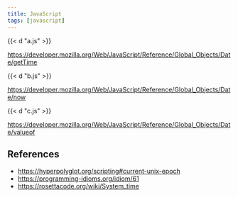 ```yaml
---
title: JavaScript
tags: [javascript]
---
```


{{< d "a.js" >}}

<https://developer.mozilla.org/Web/JavaScript/Reference/Global_Objects/Date/getTime>

{{< d "b.js" >}}

<https://developer.mozilla.org/Web/JavaScript/Reference/Global_Objects/Date/now>

{{< d "c.js" >}}

<https://developer.mozilla.org/Web/JavaScript/Reference/Global_Objects/Date/valueof>

## References

- <https://hyperpolyglot.org/scripting#current-unix-epoch>
- <https://programming-idioms.org/idiom/61>
- <https://rosettacode.org/wiki/System_time>
